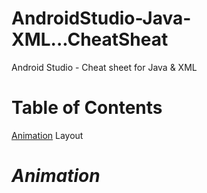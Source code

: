 # AndroidStudio-Java-XML...CheatSheat
Android Studio - Cheat sheet for Java &amp; XML

# Table of Contents

[Animation](#animation)
Layout

# <a href="animation"></a><em>Animation</em>
